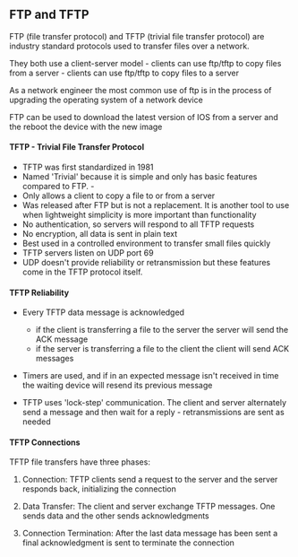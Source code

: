 ## FTP and TFTP

FTP (file transfer protocol) and TFTP (trivial file transfer protocol) are industry standard protocols used to transfer files over a network.

They both use a client-server model
    - clients can use ftp/tftp to copy files from a server 
    - clients can use ftp/tftp to copy files to a server 

As a network engineer the most common use of ftp is in the process of upgrading the operating system of a network device 

FTP can be used to download the latest version of IOS from a server and the reboot the device with the new image 

#### TFTP - Trivial File Transfer Protocol 

- TFTP was first standardized in 1981 
- Named 'Trivial' because it is simple and only has basic features compared to FTP. -
- Only allows a client to copy a file to or from a server 
- Was released after FTP but is not a replacement. It is another tool to use when lightweight simplicity is more important than functionality 
- No authentication, so servers will respond to all TFTP requests 
- No encryption, all data is sent in plain text 
- Best used in a controlled environment to transfer small files quickly 
- TFTP servers listen on UDP port 69
- UDP doesn't provide reliability or retransmission but these features come in the TFTP protocol itself.

#### TFTP Reliability 

- Every TFTP data message is acknowledged
    - if the client is transferring a file to the server the server will send the ACK message
    - if the server is transferring a file to the client the client will send ACK messages

- Timers are used, and if in an expected message isn't received in time the waiting device will resend its previous message 

* TFTP uses 'lock-step' communication. The client and server alternately send a message and then wait for a reply - retransmissions are sent as needed

#### TFTP Connections

TFTP file transfers have three phases:

1. Connection: TFTP clients send a request to the server and the server responds back, initializing the connection 

2. Data Transfer: The client and server exchange TFTP messages. One sends data and the other sends acknowledgments

3. Connection Termination: After the last data message has been sent a final acknowledgment is sent to terminate the connection 
